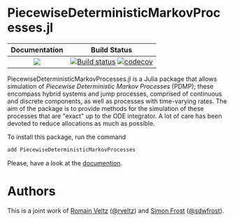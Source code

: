 # PiecewiseDeterministicMarkovProcesses.jl 

| **Documentation**                                                               | **Build Status**                                                                                |
|:-------------------------------------------------------------------------------:|:-----------------------------------------------------------------------------------------------:|
| [![](https://img.shields.io/badge/docs-dev-blue.svg)](https://rveltz.github.io/PiecewiseDeterministicMarkovProcesses.jl/dev) | [![Build status](https://github.com/rveltz/PiecewiseDeterministicMarkovProcesses.jl/workflows/CI/badge.svg)](https://github.com/rveltz/PiecewiseDeterministicMarkovProcesses.jl/actions) [![codecov](https://codecov.io/gh/rveltz/PiecewiseDeterministicMarkovProcesses.jl/branch/master/graph/badge.svg)](https://codecov.io/gh/rveltz/PiecewiseDeterministicMarkovProcesses.jl) |

PiecewiseDeterministicMarkovProcesses.jl is a Julia package that allows simulation of *Piecewise Deterministic Markov Processes* (PDMP); these encompass hybrid systems and jump processes, comprised of continuous and discrete components, as well as processes with time-varying rates. The aim of the package is to provide methods for the simulation of these processes that are "exact" up to the ODE integrator. A lot of care has been devoted to reduce allocations as much as possible.

To install this package, run the command 

```julia
add PiecewiseDeterministicMarkovProcesses
```


Please, have a look at the [documention](https://rveltz.github.io/PiecewiseDeterministicMarkovProcesses.jl/latest).

# Authors

This is a joint work of [Romain Veltz](https://romainveltz.pythonanywhere.com/) ([@rveltz](http://github.com/rveltz)) and [Simon Frost](http://www.vet.cam.ac.uk/directory/sdf22@cam.ac.uk) ([@sdwfrost](http://github.com/sdwfrost)).
